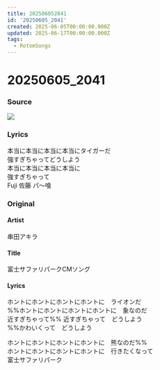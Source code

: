 ```yaml
---
title: 202506052041
id: '20250605_2041'
created: 2025-06-05T00:00:00.000Z
updated: 2025-06-17T00:00:00.000Z
tags:
  - RotomSongs
---
```

# 20250605_2041

### Source

![](https://x.com/Starlystrongest/status/1930590824087318919)

### Lyrics

本当に本当に本当に本当にタイガーだ  
強すぎちゃってどうしよう  
本当に本当に本当に本当に  
強すぎちゃって  
Fuji 佐藤 パ〜喰  

### Original

#### Artist

串田アキラ

#### Title

富士サファリパークCMソング

#### Lyrics

ホントにホントにホントにホントに　ライオンだ  
%%ホントにホントにホントにホントに　象なのだ  
近すぎちゃって%% 近すぎちゃって　どうしよう  
%%かわいくって　どうしよう   
  
ホントにホントにホントにホントに　熊なのだ%%  
ホントにホントにホントにホントに　行きたくなって  
富士サファリパーク  



